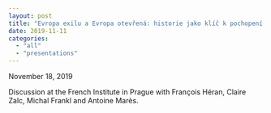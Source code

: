 ```yaml
---
layout: post
title: "Evropa exilu a Evropa otevřená: historie jako klíč k pochopení současných problémů"
date: 2019-11-11
categories: 
  - "all"
  - "presentations"
---
```


November 18, 2019

Discussion at the French Institute in Prague with François Héran, Claire Zalc, Michal Frankl and Antoine Marès.
